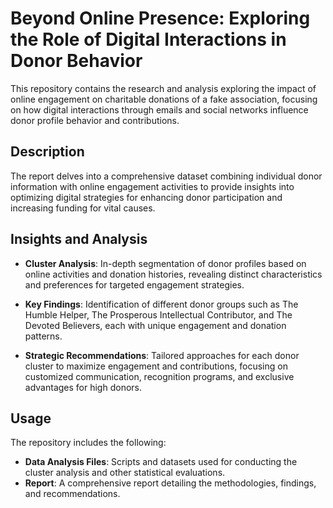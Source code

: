 # Beyond Online Presence: Exploring the Role of Digital Interactions in Donor Behavior

This repository contains the research and analysis exploring the impact of online engagement on charitable donations of a fake association, focusing on how digital interactions through emails and social networks influence donor profile behavior and contributions.

## Description

The report delves into a comprehensive dataset combining individual donor information with online engagement activities to provide insights into optimizing digital strategies for enhancing donor participation and increasing funding for vital causes.

## Insights and Analysis

- **Cluster Analysis**: In-depth segmentation of donor profiles based on online activities and donation histories, revealing distinct characteristics and preferences for targeted engagement strategies.

- **Key Findings**: Identification of different donor groups such as The Humble Helper, The Prosperous Intellectual Contributor, and The Devoted Believers, each with unique engagement and donation patterns.

- **Strategic Recommendations**: Tailored approaches for each donor cluster to maximize engagement and contributions, focusing on customized communication, recognition programs, and exclusive advantages for high donors.

## Usage

The repository includes the following:

- **Data Analysis Files**: Scripts and datasets used for conducting the cluster analysis and other statistical evaluations.
- **Report**: A comprehensive report detailing the methodologies, findings, and recommendations.
